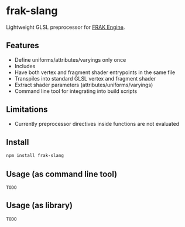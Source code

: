 # frak-slang
Lightweight GLSL preprocessor for [FRAK Engine](https://github.com/lammas/frak).


## Features

* Define uniforms/attributes/varyings only once
* Includes
* Have both vertex and fragment shader entrypoints in the same file
* Transpiles into standard GLSL vertex and fragment shader
* Extract shader parameters (attributes/uniforms/varyings)
* Command line tool for integrating into build scripts

## Limitations

* Currently preprocessor directives inside functions are not evaluated

## Install

```sh
npm install frak-slang
```

## Usage (as command line tool)

```
TODO
```


## Usage (as library)

```
TODO
```

